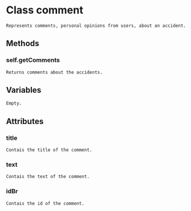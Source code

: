 # Class comment 
	Represents comments, personal opinions from users, about an accident.

## Methods

### self.getComments
	Returns comments about the accidents.

## Variables

    Empty.

## Attributes

### title
	Contais the title of the comment.
### text
	Contais the text of the comment.
### idBr
	Contais the id of the comment.
